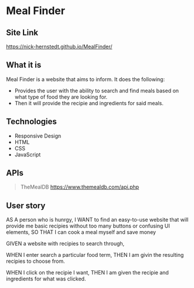 # Meal Finder
## Site Link
https://nick-hernstedt.github.io/MealFinder/

## What it is
Meal Finder is a website that aims to inform. It does the following:
- Provides the user with the ability to search and find meals based on what type of food they are looking for.
- Then it will provide the recipie and ingredients for said meals.

## Technologies
- Responsive Design
- HTML
- CSS 
- JavaScript

## APIs
> TheMealDB https://www.themealdb.com/api.php

## User story
AS A person who is hunrgy, I WANT to find an easy-to-use website that will provide me basic recipies without too many buttons or confusing UI elements, SO THAT I can cook a meal myself and save money

GIVEN a website with recipies to search through,

WHEN I enter search a particular food term, THEN I am givin the resulting recipies to choose from.

WHEN I click on the recipie I want, THEN I am given the recipie and ingredients for what was clicked.


